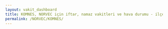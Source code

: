 ```yaml
---
layout: vakit_dashboard
title: KOMNES, NORVEC için iftar, namaz vakitleri ve hava durumu - ilçe/eyalet seç
permalink: /NORVEC/KOMNES/
---
```


<script type="text/javascript">
  var GLOBAL_COUNTRY = 'NORVEC';
  var GLOBAL_CITY = 'KOMNES';
  var GLOBAL_STATE = '';
  var lat = 72;
  var lon = 21;
</script>
